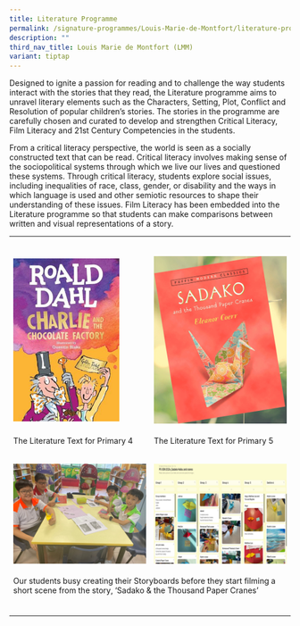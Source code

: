 ```yaml
---
title: Literature Programme
permalink: /signature-programmes/Louis-Marie-de-Montfort/literature-programme/
description: ""
third_nav_title: Louis Marie de Montfort (LMM)
variant: tiptap
---
```

<p>Designed to ignite a passion for reading and to challenge the way students
interact with the stories that they read, the Literature programme aims
to unravel literary elements such as the Characters, Setting, Plot, Conflict
and Resolution of popular children’s stories. The stories in the programme
are carefully chosen and curated to develop and strengthen Critical Literacy,
Film Literacy and 21st Century Competencies in the students.</p>
<p>From a critical literacy perspective, the world is seen as a socially
constructed text that can be read. Critical literacy involves making sense
of the sociopolitical systems through which we live our lives and questioned
these systems. Through critical literacy, students explore social issues,
including inequalities of race, class, gender, or disability and the ways
in which language is used and other semiotic resources to shape their understanding
of these issues. Film Literacy has been embedded into the Literature programme
so that students can make comparisons between written and visual representations
of a story.</p>
<p></p>
<table>
<tbody>
<tr>
<td rowspan="1" colspan="1">
<p></p>
</td>
<td rowspan="1" colspan="1">
<p></p>
</td>
</tr>
<tr>
<td rowspan="1" colspan="1">
<p></p>
<div class="isomer-image-wrapper">
<img style="width: 80%;" height="auto" width="100%" alt="" src="/images/literaturep4.jpg">
</div>
</td>
<td rowspan="1" colspan="1">
<p></p>
<div class="isomer-image-wrapper">
<img style="width: 100%" height="auto" width="100%" alt="" src="/images/literaturep5.png">
</div>
</td>
</tr>
<tr>
<td rowspan="1" colspan="1">
<p>The Literature Text for Primary 4</p>
</td>
<td rowspan="1" colspan="1">
<p>The Literature Text for Primary 5</p>
</td>
</tr>
<tr>
<td rowspan="1" colspan="1">
<p></p>
<div class="isomer-image-wrapper">
<img style="width: 100%;" height="auto" width="100%" alt="" src="/images/showcasep5.jpg">
</div>
</td>
<td rowspan="1" colspan="1">
<p></p>
<div class="isomer-image-wrapper">
<img style="width: 100%" height="auto" width="100%" alt="" src="/images/showcasep52.jpg">
</div>
</td>
</tr>
<tr>
<td rowspan="1" colspan="2">
<p>Our students busy creating their Storyboards before they start filming
a short scene from the story, ‘Sadako &amp; the Thousand Paper Cranes’</p>
</td>
</tr>
<tr>
<td rowspan="1" colspan="1">
<p></p>
</td>
<td rowspan="1" colspan="1">
<p></p>
</td>
</tr>
</tbody>
</table>
<p></p>